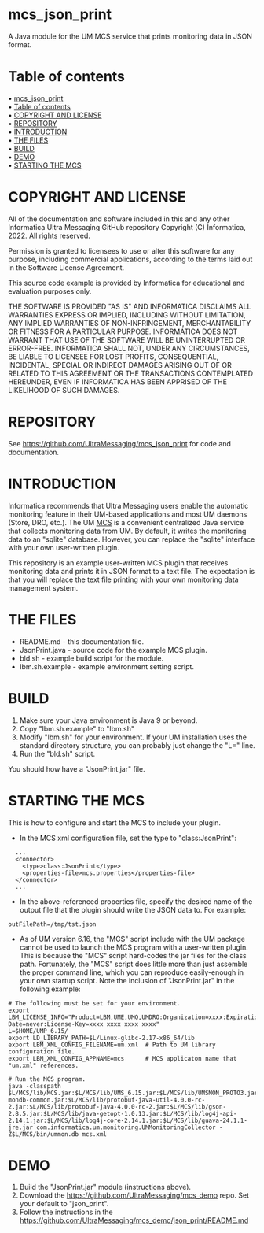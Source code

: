 # mcs_json_print
A Java module for the UM MCS service that prints monitoring
data in JSON format.

# Table of contents

<!-- mdtoc-start -->
&bull; [mcs_json_print](#mcs_json_print)  
&bull; [Table of contents](#table-of-contents)  
&bull; [COPYRIGHT AND LICENSE](#copyright-and-license)  
&bull; [REPOSITORY](#repository)  
&bull; [INTRODUCTION](#introduction)  
&bull; [THE FILES](#the-files)  
&bull; [BUILD](#build)  
&bull; [DEMO](#demo)  
&bull; [STARTING THE MCS](#starting-the-mcs)  
<!-- TOC created by '../mdtoc/mdtoc.pl README.md' (see https://github.com/fordsfords/mdtoc) -->
<!-- mdtoc-end -->

# COPYRIGHT AND LICENSE

All of the documentation and software included in this and any
other Informatica Ultra Messaging GitHub repository
Copyright (C) Informatica, 2022. All rights reserved.

Permission is granted to licensees to use
or alter this software for any purpose, including commercial applications,
according to the terms laid out in the Software License Agreement.

This source code example is provided by Informatica for educational
and evaluation purposes only.

THE SOFTWARE IS PROVIDED "AS IS" AND INFORMATICA DISCLAIMS ALL WARRANTIES
EXPRESS OR IMPLIED, INCLUDING WITHOUT LIMITATION, ANY IMPLIED WARRANTIES OF
NON-INFRINGEMENT, MERCHANTABILITY OR FITNESS FOR A PARTICULAR
PURPOSE.  INFORMATICA DOES NOT WARRANT THAT USE OF THE SOFTWARE WILL BE
UNINTERRUPTED OR ERROR-FREE.  INFORMATICA SHALL NOT, UNDER ANY CIRCUMSTANCES,
BE LIABLE TO LICENSEE FOR LOST PROFITS, CONSEQUENTIAL, INCIDENTAL, SPECIAL OR
INDIRECT DAMAGES ARISING OUT OF OR RELATED TO THIS AGREEMENT OR THE
TRANSACTIONS CONTEMPLATED HEREUNDER, EVEN IF INFORMATICA HAS BEEN APPRISED OF
THE LIKELIHOOD OF SUCH DAMAGES.

# REPOSITORY

See https://github.com/UltraMessaging/mcs_json_print for code and documentation.

# INTRODUCTION

Informatica recommends that Ultra Messaging users enable the
automatic monitoring feature in their UM-based applications and most
UM daemons (Store, DRO, etc.).
The UM [MCS](https://ultramessaging.github.io/currdoc/doc/Operations/monitoring.html#monitoringcollectorservicemcs)
is a convenient centralized Java service that collects monitoring data
from UM.
By default, it writes the monitoring data to an "sqlite" database.
However, you can replace the "sqlite" interface with your own
user-written plugin.

This repository is an example user-written MCS plugin that receives
monitoring data and prints it in JSON format to a text file.
The expectation is that you will replace the text file printing
with your own monitoring data management system.

# THE FILES

* README.md - this documentation file.
* JsonPrint.java - source code for the example MCS plugin.
* bld.sh - example build script for the module.
* lbm.sh.example - example environment setting script.

# BUILD

1. Make sure your Java environment is Java 9 or beyond.
2. Copy "lbm.sh.example" to "lbm.sh"
3. Modify "lbm.sh" for your environment.
If your UM installation uses the standard directory structure,
you can probably just change the "L=" line.
4. Run the "bld.sh" script.

You should how have a "JsonPrint.jar" file.

# STARTING THE MCS

This is how to configure and start the MCS to include your plugin.

* In the MCS xml configuration file, set the type to "class:JsonPrint":
````
  ...
  <connector>
    <type>class:JsonPrint</type>
    <properties-file>mcs.properties</properties-file>
  </connector>
  ...
````
* In the above-referenced properties file, specify the desired name of the output file
that the plugin should write the JSON data to. For example:
````
outFilePath=/tmp/tst.json
````
* As of UM version 6.16, the "MCS" script include with the UM package cannot be
used to launch the MCS program with a user-written plugin.
This is because the "MCS" script hard-codes the jar files for the class path.
Fortunately, the "MCS" script does little more than just assemble the proper
command line, which you can reproduce easily-enough in your own startup script.
Note the inclusion of "JsonPrint.jar" in the following example:
````
# The following must be set for your environment.
export LBM_LICENSE_INFO="Product=LBM,UME,UMQ,UMDRO:Organization=xxxx:Expiration-Date=never:License-Key=xxxx xxxx xxxx xxxx"
L=$HOME/UMP_6.15/
export LD_LIBRARY_PATH=$L/Linux-glibc-2.17-x86_64/lib
export LBM_XML_CONFIG_FILENAME=um.xml  # Path to UM library configuration file.
export LBM_XML_CONFIG_APPNAME=mcs      # MCS applicaton name that "um.xml" references.

# Run the MCS program.
java -classpath $L/MCS/lib/MCS.jar:$L/MCS/lib/UMS_6.15.jar:$L/MCS/lib/UMSMON_PROTO3.jar:./JsonPrint.jar:$L/MCS/lib/um-mondb-common.jar:$L/MCS/lib/protobuf-java-util-4.0.0-rc-2.jar:$L/MCS/lib/protobuf-java-4.0.0-rc-2.jar:$L/MCS/lib/gson-2.8.5.jar:$L/MCS/lib/java-getopt-1.0.13.jar:$L/MCS/lib/log4j-api-2.14.1.jar:$L/MCS/lib/log4j-core-2.14.1.jar:$L/MCS/lib/guava-24.1.1-jre.jar com.informatica.um.monitoring.UMMonitoringCollector -Z$L/MCS/bin/ummon.db mcs.xml
````

# DEMO

1. Build the "JsonPrint.jar" module (instructions above).
2. Download the https://github.com/UltraMessaging/mcs_demo repo.
Set your default to "json_print".
3. Follow the instructions in the https://github.com/UltraMessaging/mcs_demo/json_print/README.md
